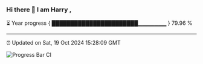### Hi there 👋 I am Harry , 

⏳ Year progress { ███████████████████████▁▁▁▁▁▁▁ } 79.96 %

---

⏰ Updated on Sat, 19 Oct 2024 15:28:09 GMT

![Progress Bar CI](https://github.com/duykhang68/duykhang68/workflows/Progress%20Bar%20CI/badge.svg)
